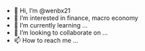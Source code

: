 - 👋 Hi, I’m @wenbx21
- 👀 I’m interested in finance, macro economy
- 🌱 I’m currently learning ...
- 💞️ I’m looking to collaborate on ...
- 📫 How to reach me ...

<!---
wenbx21/wenbx21 is a ✨ special ✨ repository because its `README.md` (this file) appears on your GitHub profile.
You can click the Preview link to take a look at your changes.
--->
